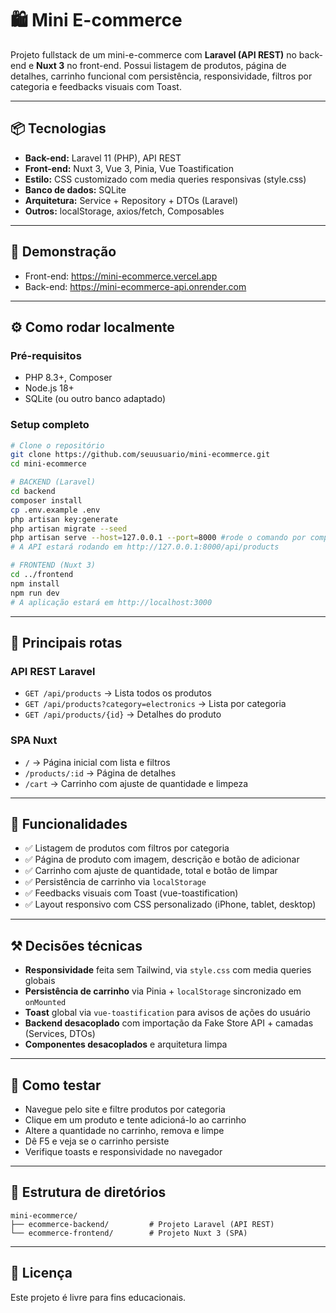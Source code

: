 # 🛍️ Mini E-commerce

Projeto fullstack de um mini-e-commerce com **Laravel (API REST)** no back-end e **Nuxt 3** no front-end. Possui listagem de produtos, página de detalhes, carrinho funcional com persistência, responsividade, filtros por categoria e feedbacks visuais com Toast.

---

## 📦 Tecnologias

- **Back-end:** Laravel 11 (PHP), API REST
- **Front-end:** Nuxt 3, Vue 3, Pinia, Vue Toastification
- **Estilo:** CSS customizado com media queries responsivas (style.css)
- **Banco de dados:** SQLite
- **Arquitetura:** Service + Repository + DTOs (Laravel)
- **Outros:** localStorage, axios/fetch, Composables

---

## 🚀 Demonstração

- Front-end: https://mini-ecommerce.vercel.app
- Back-end: https://mini-ecommerce-api.onrender.com

---

## ⚙️ Como rodar localmente

### Pré-requisitos

- PHP 8.3+, Composer
- Node.js 18+
- SQLite (ou outro banco adaptado)

### Setup completo

```bash
# Clone o repositório
git clone https://github.com/seuusuario/mini-ecommerce.git
cd mini-ecommerce

# BACKEND (Laravel)
cd backend
composer install
cp .env.example .env
php artisan key:generate
php artisan migrate --seed
php artisan serve --host=127.0.0.1 --port=8000 #rode o comando por completo caso apareça erro de proxy
# A API estará rodando em http://127.0.0.1:8000/api/products

# FRONTEND (Nuxt 3)
cd ../frontend
npm install
npm run dev
# A aplicação estará em http://localhost:3000
```

---

## 🔁 Principais rotas

### API REST Laravel

- `GET /api/products` → Lista todos os produtos
- `GET /api/products?category=electronics` → Lista por categoria
- `GET /api/products/{id}` → Detalhes do produto

### SPA Nuxt

- `/` → Página inicial com lista e filtros
- `/products/:id` → Página de detalhes
- `/cart` → Carrinho com ajuste de quantidade e limpeza

---

## 🎯 Funcionalidades

- ✅ Listagem de produtos com filtros por categoria
- ✅ Página de produto com imagem, descrição e botão de adicionar
- ✅ Carrinho com ajuste de quantidade, total e botão de limpar
- ✅ Persistência de carrinho via `localStorage`
- ✅ Feedbacks visuais com Toast (vue-toastification)
- ✅ Layout responsivo com CSS personalizado (iPhone, tablet, desktop)

---

## ⚒️ Decisões técnicas

- **Responsividade** feita sem Tailwind, via `style.css` com media queries globais
- **Persistência de carrinho** via Pinia + `localStorage` sincronizado em `onMounted`
- **Toast** global via `vue-toastification` para avisos de ações do usuário
- **Backend desacoplado** com importação da Fake Store API + camadas (Services, DTOs)
- **Componentes desacoplados** e arquitetura limpa

---

## 🧪 Como testar

- Navegue pelo site e filtre produtos por categoria
- Clique em um produto e tente adicioná-lo ao carrinho
- Altere a quantidade no carrinho, remova e limpe
- Dê F5 e veja se o carrinho persiste
- Verifique toasts e responsividade no navegador

---

## 📁 Estrutura de diretórios

```
mini-ecommerce/
├── ecommerce-backend/         # Projeto Laravel (API REST)
└── ecommerce-frontend/        # Projeto Nuxt 3 (SPA)
```

---

## 📝 Licença

Este projeto é livre para fins educacionais.
